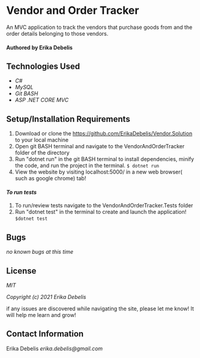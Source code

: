 # Vendor and Order Tracker

An MVC application to track the vendors that purchase goods from and the order details belonging to those vendors.

#### Authored by Erika Debelis

## Technologies Used

* _C#_
* _MySQL_
* _Git BASH_
* _ASP .NET CORE MVC_

## Setup/Installation Requirements

1. Download or clone the https://github.com/ErikaDebelis/Vendor.Solution to your local machine
2. Open git BASH terminal and navigate to the VendorAndOrderTracker folder of the directory
3. Run "dotnet run" in the git BASH terminal to install dependencies, minify the code, and run the project in the terminal.
    ``$ dotnet run``
4. View the website by visiting localhost:5000/ in a new web browser( such as google chrome) tab!
#### _To run tests_ ####
1. To run/review tests navigate to the VendorAndOrderTracker.Tests folder
2. Run "dotnet test" in the terminal to create and launch the application!
    ``$dotnet test``


## Bugs

_no known bugs at this time_

## License

_MIT_

_Copyright (c) 2021 Erika Debelis_

if any issues are discovered while navigating the site, please let me know! It will help me learn and grow!

## Contact Information

Erika Debelis _erika.debelis@gmail.com_